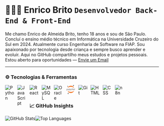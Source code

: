# 👨🏻‍💻 Enrico Brito  **`Desenvolvedor Back-End & Front-End`**

Me chamo Enrico de Almeida Brito, tenho 18 anos e sou de São Paulo. Concluí o ensino médio técnico em Informática na Universidade Cruzeiro do Sul em 2024. Atualmente curso Engenharia de Software na FIAP. Sou apaixonado por tecnologia desde criança e sempre busco aprender e evoluir. Aqui no GitHub compartilho meus estudos e projetos pessoais. Estou aberto para oportunidades — [Envie um Email](mailto:enricodealmeidabrito@gmail.com)

---

### ⚙️ Tecnologias & Ferramentas
<img align="left" alt="Python" title="Python" width="30px" style="padding-right: 10px;" src="https://cdn.jsdelivr.net/gh/devicons/devicon@latest/icons/python/python-original.svg" />
<img align="left" alt="JavaScript" title="JavaScript" width="30px" style="padding-right: 10px;" src="https://cdn.jsdelivr.net/gh/devicons/devicon@latest/icons/javascript/javascript-original.svg" />
<img align="left" alt="React" title="React" width="30px" style="padding-right: 10px;" src="https://cdn.jsdelivr.net/gh/devicons/devicon/icons/react/react-original.svg" />
<img align="left" alt="MySQL" title="MySQL" width="30px" style="padding-right: 10px;" src="https://cdn.jsdelivr.net/gh/devicons/devicon@latest/icons/mysql/mysql-original.svg" />
<img align="left" alt="Oracle" title="Oracle" width="30px" style="padding-right: 10px;" src="https://cdn.jsdelivr.net/gh/devicons/devicon/icons/oracle/oracle-original.svg" />
<img align="left" alt="Jupyter" title="Jupyter" width="30px" style="padding-right: 10px;" src="https://raw.githubusercontent.com/devicons/devicon/master/icons/jupyter/jupyter-original-wordmark.svg" />
<img align="left" alt="Git" title="Git" width="30px" style="padding-right: 10px;" src="https://cdn.jsdelivr.net/gh/devicons/devicon@latest/icons/git/git-original.svg" />
<img align="left" alt="HTML" title="HTML" width="30px" style="padding-right: 10px;" src="https://cdn.jsdelivr.net/gh/devicons/devicon@latest/icons/html5/html5-original.svg" />
<img align="left" alt="CSS" title="CSS" width="30px" style="padding-right: 10px;" src="https://cdn.jsdelivr.net/gh/devicons/devicon@latest/icons/css3/css3-original.svg" />
<img align="left" alt="n8n" title="n8n" width="30px" style="padding-right: 10px;" src="[https://tse2.mm.bing.net/th/id/OIP.FOmz_U689dGUSH2hmmbypgHaCY?cb=12&rs=1&pid=ImgDetMain&o=7&rm=3](https://www.bing.com/images/search?view=detailV2&ccid=fNFWuWpr&id=https%3A%2F%2Fengineerguide.db1.com.br%2Fimg%2Fcomponents%2Feasy-connect%2Fn8n-logo.png&thid=OIP.fNFWuWpr8BR0QWhD0AU1lgHaDl&mediaurl=https%3A%2F%2Fengineerguide.db1.com.br%2Fimg%2Fcomponents%2Feasy-connect%2Fn8n-logo.png&cdnurl=https%3A%2F%2Fth.bing.com%2Fth%2Fid%2FR.7cd156b96a6bf01474416843d0053596%3Frik%3D%252f%252b6W6n8t%252fa5KDw%26pid%3DImgRaw%26r%3D0&exph=580&expw=1197&q=imgurl%3Ahttps%3A%2F%2Fengineerguide.db1.com.br%2Fimg%2Fcomponents%2Feasy-connect%2Fn8n-logo.png&form=vissbi&ck=1CD9519BD816976CAB450BA279D2A9AD&selectedindex=8&itb=0&first=1&insightstoken=ccid_fNFWuWpr*cp_1CD9519BD816976CAB450BA279D2A9AD*mid_B7D5881FF14F30EA3F5D0F4AAEFD2D7FEA96EEFF*thid_OIP.fNFWuWpr8BR0QWhD0AU1lgHaDl&iss=SBI&vt=3&vsimg=https%3A%2F%2Fengineerguide.db1.com.br%2Fimg%2Fcomponents%2Feasy-connect%2Fn8n-logo.png&cal=0.01898734&car=0.9957806&cat=0.048034936&cab=0.99126637&sim=11)" />
<br/><br/>

### 📈 GitHub Insights
<p>
<img align="left" alt="GitHub Stats" height="160" style="padding-right: -10px;" src="https://github-readme-stats.vercel.app/api?username=EnricoBrito&show_icons=true&theme=tokyonight&include_all_commits=true&locale=pt-br" />
<img align="left" alt="Top Languages" height="160" src="https://github-readme-stats.vercel.app/api/top-langs/?username=EnricoBrito&theme=tokyonight&layout=compact&custom_title=Tecnologias&langs_count=9" />
</p>
